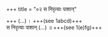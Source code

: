 +++
title = "०२ स निरृत्याः पाशान्"

+++
(…) । +++(see 1abcd)+++  
स निरृत्याः पाशान् (…) ॥ +++(see 1(e)fg)+++